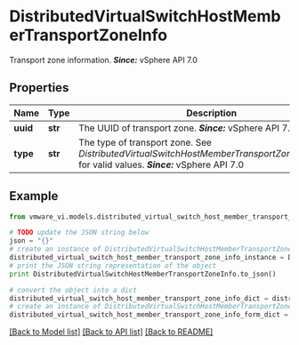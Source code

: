 # DistributedVirtualSwitchHostMemberTransportZoneInfo

Transport zone information.  ***Since:*** vSphere API 7.0 

## Properties
Name | Type | Description | Notes
------------ | ------------- | ------------- | -------------
**uuid** | **str** | The UUID of transport zone.  ***Since:*** vSphere API 7.0  | 
**type** | **str** | The type of transport zone.  See *DistributedVirtualSwitchHostMemberTransportZoneType_enum* for valid values.  ***Since:*** vSphere API 7.0  | 

## Example

```python
from vmware_vi.models.distributed_virtual_switch_host_member_transport_zone_info import DistributedVirtualSwitchHostMemberTransportZoneInfo

# TODO update the JSON string below
json = "{}"
# create an instance of DistributedVirtualSwitchHostMemberTransportZoneInfo from a JSON string
distributed_virtual_switch_host_member_transport_zone_info_instance = DistributedVirtualSwitchHostMemberTransportZoneInfo.from_json(json)
# print the JSON string representation of the object
print DistributedVirtualSwitchHostMemberTransportZoneInfo.to_json()

# convert the object into a dict
distributed_virtual_switch_host_member_transport_zone_info_dict = distributed_virtual_switch_host_member_transport_zone_info_instance.to_dict()
# create an instance of DistributedVirtualSwitchHostMemberTransportZoneInfo from a dict
distributed_virtual_switch_host_member_transport_zone_info_form_dict = distributed_virtual_switch_host_member_transport_zone_info.from_dict(distributed_virtual_switch_host_member_transport_zone_info_dict)
```
[[Back to Model list]](../README.md#documentation-for-models) [[Back to API list]](../README.md#documentation-for-api-endpoints) [[Back to README]](../README.md)


